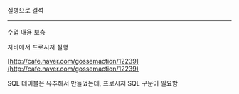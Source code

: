 질병으로 결석

---

수업 내용 보충

자바에서 프로시저 실행

[http://cafe.naver.com/gossemaction/12239](http://cafe.naver.com/gossemaction/12239)



SQL 테이블은 유추해서 만들었는데, 프로시저 SQL 구문이 필요함

